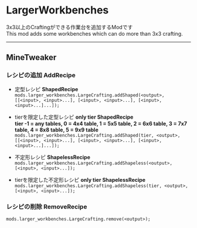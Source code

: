 # LargerWorkbenches
3x3以上のCraftingができる作業台を追加するModです<br>
This mod adds some workbenches which can do more than 3x3 crafting.

----
## MineTweaker
### レシピの追加 AddRecipe
* 定型レシピ **ShapedRecipe**<br>
`mods.larger_workbenches.LargeCrafting.addShaped(<output>, [[<input>, <input>...], [<input>, <input>...], [<input>, <input>...]...]);`

* tierを限定した定型レシピ **only tier ShapedRecipe**<br>
**tier -1 = any tables, 0 = 4x4 table, 1 = 5x5 table, 2 = 6x6 table, 3 = 7x7 table, 4 = 8x8 table, 5 = 9x9 table**<br>
`mods.larger_workbenches.LargeCrafting.addShaped(tier, <output>, [[<input>, <input>...], [<input>, <input>...], [<input>, <input>...]...]);`

* 不定形レシピ **ShapelessRecipe**<br>
`mods.larger_workbenches.LargeCrafting.addShapeless(<output>, [<input>, <input>...]);`

* tierを限定した不定形レシピ **only tier ShapelessRecipe**<br>
`mods.larger_workbenches.LargeCrafting.addShapeless(tier, <output>, [<input>, <input>...]);`

### レシピの削除 **RemoveRecipe**
`mods.larger_workbenches.LargeCrafting.remove(<output>);`